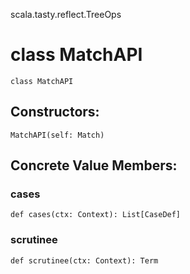 scala.tasty.reflect.TreeOps
# class MatchAPI

<pre><code class="language-scala" >class MatchAPI</pre></code>
## Constructors:
<pre><code class="language-scala" >MatchAPI(self: Match)</pre></code>

## Concrete Value Members:
### cases
<pre><code class="language-scala" >def cases(ctx: Context): List[CaseDef]</pre></code>

### scrutinee
<pre><code class="language-scala" >def scrutinee(ctx: Context): Term</pre></code>

